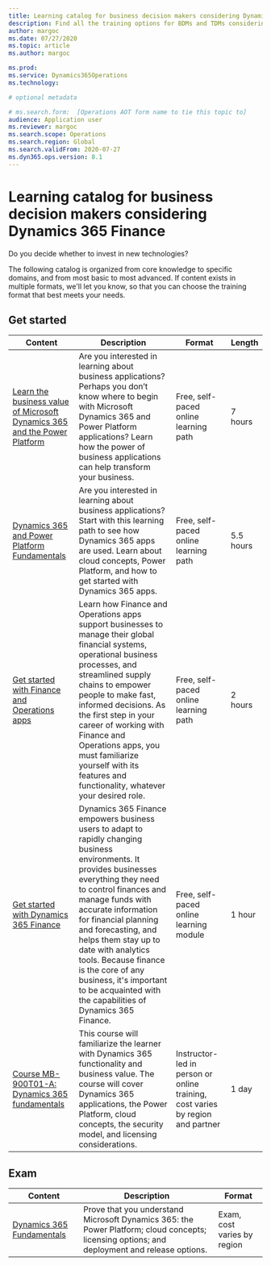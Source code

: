 ```yaml
---
title: Learning catalog for business decision makers considering Dynamics 365 Finance
description: Find all the training options for BDMs and TDMs considering Dynamics 365 Finance.
author: margoc
ms.date: 07/27/2020
ms.topic: article
ms.author: margoc

ms.prod:
ms.service: Dynamics365Operations
ms.technology:

# optional metadata

# ms.search.form:  [Operations AOT form name to tie this topic to]
audience: Application user
ms.reviewer: margoc
ms.search.scope: Operations
ms.search.region: Global
ms.search.validFrom: 2020-07-27
ms.dyn365.ops.version: 8.1
---
```


# Learning catalog for business decision makers considering Dynamics 365 Finance

Do you decide whether to invest in new technologies?

The following catalog is organized from core knowledge to specific domains, and from most basic to most advanced. If content exists in multiple formats, we'll let you know, so that you can choose the training format that best meets your needs.

## Get started<a name="get-started"></a>

| Content   | Description   | Format    | Length    |
|------------------------------------------------------------------------------------------------------------------------------------------------------------------------------------|--------------------------------------------------------------------------------------------------------------------------------------------------------------------------------------------------------------------------------------------------------------------------------------------------------------------------------------------------------------------------------------------------------------------------|--------------------------------------------------------------------------------|-----------|
| [Learn the business value of   Microsoft Dynamics 365 and the Power   Platform](https://docs.microsoft.com/learn/paths/learn-business-value-of-dynamics-365-and-power-platform/) | Are you interested in learning about business applications?   Perhaps you don’t know where to begin with Microsoft Dynamics 365 and Power   Platform applications? Learn how the power of business applications can help   transform your business.                                                                                                                                                                                            | Free, self-paced online learning path                                            | 7 hours   |
| [Dynamics 365 and Power   Platform   Fundamentals](https://docs.microsoft.com/learn/paths/dyn-power-plat-bus-app-fundamentals/)                                                  | Are you interested in learning about business applications?   Start with this learning path to see how Dynamics 365 apps are used. Learn   about cloud concepts, Power Platform, and how to get started with Dynamics   365 apps.                                                                                                                                                                                                              | Free, self-paced online learning path                                            | 5.5 hours |
| [Get started with Finance and   Operations   apps](https://docs.microsoft.com/learn/paths/get-started-finance-operations/)                                                       | Learn how Finance and Operations apps support businesses to   manage their global financial systems, operational business processes, and   streamlined supply chains to empower people to make fast, informed decisions.   As the first step in your career of working with Finance and Operations apps,   you must familiarize yourself with its features and functionality, whatever   your desired role.                                    | Free, self-paced online learning path                                            | 2 hours   |
| [Get started with Dynamics 365   Finance](https://docs.microsoft.com/learn/modules/get-started-financial-management-dyn365-finance/)                                       | Dynamics 365 Finance empowers business users to adapt to   rapidly changing business environments. It provides businesses everything   they need to control finances and manage funds with accurate information for   financial planning and forecasting, and helps them stay up to date with   analytics tools. Because finance is the core of any business, it's important   to be acquainted with the capabilities of Dynamics 365 Finance. | Free, self-paced online learning module                                          | 1 hour    |
| [Course MB-900T01-A: Dynamics   365   fundamentals](https://www.microsoft.com/learning/course.aspx?cid=MB-900T01)                                                                | This course will familiarize the learner with Dynamics 365   functionality and business value. The course will cover Dynamics 365   applications, the Power Platform, cloud concepts, the security model, and   licensing considerations.                                                                                                                                                                                                      | Instructor-led in person or online training, cost varies by   region and partner | 1 day     |

## Exam<a name="exam"></a>

| Content   | Description   | Format    |
|------------------------------------------------------------------------------------------------------------------------------------------------------------------------------------|--------------------------------------------------------------------------------------------------------------------------------------------------------------------------------------------------------------------------------------------------------------------------------------------------------------------------------------------------------------------------------------------------------------------------|--------------------------------------------------------------------------------|
| [Dynamics 365   Fundamentals](https://docs.microsoft.com/learn/certifications/d365-fundamentals?wt.mc_id=learningredirect_certs-web-wwl) | Prove that you understand Microsoft Dynamics 365: the Power   Platform; cloud concepts; licensing options; and deployment and release   options. | Exam, cost varies by   region |
